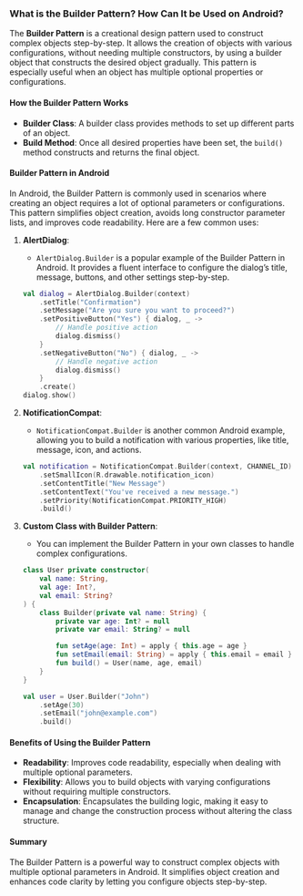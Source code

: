 ### What is the Builder Pattern? How Can It be Used on Android?

The **Builder Pattern** is a creational design pattern used to construct complex objects step-by-step. It allows the creation of objects with various configurations, without needing multiple constructors, by using a builder object that constructs the desired object gradually. This pattern is especially useful when an object has multiple optional properties or configurations.

#### How the Builder Pattern Works
- **Builder Class**: A builder class provides methods to set up different parts of an object.
- **Build Method**: Once all desired properties have been set, the `build()` method constructs and returns the final object.

#### Builder Pattern in Android
In Android, the Builder Pattern is commonly used in scenarios where creating an object requires a lot of optional parameters or configurations. This pattern simplifies object creation, avoids long constructor parameter lists, and improves code readability. Here are a few common uses:

1. **AlertDialog**:
    - `AlertDialog.Builder` is a popular example of the Builder Pattern in Android. It provides a fluent interface to configure the dialog’s title, message, buttons, and other settings step-by-step.
   ```kotlin
   val dialog = AlertDialog.Builder(context)
       .setTitle("Confirmation")
       .setMessage("Are you sure you want to proceed?")
       .setPositiveButton("Yes") { dialog, _ -> 
           // Handle positive action
           dialog.dismiss()
       }
       .setNegativeButton("No") { dialog, _ -> 
           // Handle negative action
           dialog.dismiss()
       }
       .create()
   dialog.show()
   ```

2. **NotificationCompat**:
    - `NotificationCompat.Builder` is another common Android example, allowing you to build a notification with various properties, like title, message, icon, and actions.
   ```kotlin
   val notification = NotificationCompat.Builder(context, CHANNEL_ID)
       .setSmallIcon(R.drawable.notification_icon)
       .setContentTitle("New Message")
       .setContentText("You've received a new message.")
       .setPriority(NotificationCompat.PRIORITY_HIGH)
       .build()
   ```

3. **Custom Class with Builder Pattern**:
    - You can implement the Builder Pattern in your own classes to handle complex configurations.

   ```kotlin
   class User private constructor(
       val name: String,
       val age: Int?,
       val email: String?
   ) {
       class Builder(private val name: String) {
           private var age: Int? = null
           private var email: String? = null

           fun setAge(age: Int) = apply { this.age = age }
           fun setEmail(email: String) = apply { this.email = email }
           fun build() = User(name, age, email)
       }
   }

   val user = User.Builder("John")
       .setAge(30)
       .setEmail("john@example.com")
       .build()
   ```

#### Benefits of Using the Builder Pattern
- **Readability**: Improves code readability, especially when dealing with multiple optional parameters.
- **Flexibility**: Allows you to build objects with varying configurations without requiring multiple constructors.
- **Encapsulation**: Encapsulates the building logic, making it easy to manage and change the construction process without altering the class structure.

#### Summary
The Builder Pattern is a powerful way to construct complex objects with multiple optional parameters in Android. It simplifies object creation and enhances code clarity by letting you configure objects step-by-step.